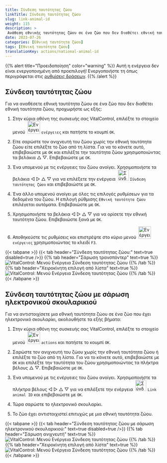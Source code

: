 ```yaml
---
title: Σύνδεση ταυτότητας ζώου
linkTitle: Σύνδεση ταυτότητας ζώου
slug: link-animal-id
weight: 115
description: >
 Ανάθεση εθνικής ταυτότητας ζώου σε ένα ζώο που δεν διαθέτει εθνική ταυτότητα ζώου
date: 2023-07-26
categories: [Εθνική ταυτότητα ζώου]
tags: [Εθνική ταυτότητα ζώου]
translationKey: actions/national-animal-id
---
```

{{% alert title="Προειδοποίηση" color="warning" %}}
Αυτή η ενέργεια δεν είναι ενεργοποιημένη από προεπιλογή! Ενεργοποιήστε τη όπως περιγράφεται στις [ρυθμίσεις δράσεων](../setting/).
{{% /alert %}}

## Σύνδεση ταυτότητας ζώου

Για να αναθέσετε εθνική ταυτότητα ζώου σε ένα ζώο που δεν διαθέτει εθνική ταυτότητα ζώου, προχωρήστε ως εξής:

1. Στην κύρια οθόνη της συσκευής σας VitalControl, επιλέξτε το στοιχείο μενού &nbsp;<img src="/icons/actions.svg" width="40" align="bottom" alt="Ενέργειες" /> `ενέργειες` και πατήστε το κουμπί `OK`.

2. Είτε σαρώστε τον ανιχνευτή του ζώου χωρίς την εθνική ταυτότητα ζώου είτε επιλέξτε το ζώο από τη λίστα. Για να το κάνετε αυτό, επιβεβαιώστε με `OK` και επιλέξτε την ταυτότητα ζώου χρησιμοποιώντας τα βελάκια △ ▽. Επιβεβαιώστε με `OK`.

3. Ένα υπομενού με τις ενέργειες του ζώου ανοίγει. Χρησιμοποιήστε τα βελάκια ◁ ▷ △ ▽ για να επιλέξετε την ενέργεια &nbsp;<img src="/icons/actions/link-nais-id.svg" width="35" align="bottom" alt="Σύνδεση ταυτότητας ζώου" /> `Σύνδεση ταυτότητας ζώου` και επιβεβαιώστε με `OK`.

4. Ένα άλλο υπομενού ανοίγει με όλες τις επιλογές ρυθμίσεων για τα δεδομένα του ζώου. Η επιλογή ρύθμισης `Εθνική ταυτότητα ζώου` επιλέγεται αυτόματα. Επιβεβαιώστε με `OK`.

5. Χρησιμοποιήστε τα βελάκια ◁ ▷ △ ▽ για να ορίσετε την εθνική ταυτότητα ζώου. Επιβεβαιώστε ξανά με `OK`.

6. Αποθηκεύστε τις ρυθμίσεις και επιστρέψτε στο κύριο μενού &nbsp;<img src="/icons/actions.svg" width="40" align="bottom" alt="Ενέργειες" /> `ενέργειες` χρησιμοποιώντας το κλειδί `F3`.

{{< tabpane >}}
{{< tab header="Σύνδεση ταυτότητας ζώου:" text=true disabled=true />}}
{{% tab header="Σάρωση τρανσπόντερ" text=true %}}
![VitalControl: Μενού Ενέργεια Σύνδεση ταυτότητας ζώου](../images/linkanimalid-scan.png "Σύνδεση ταυτότητας ζώου")
{{% /tab %}}
{{% tab header="Χειροκίνητη επιλογή από λίστα" text=true %}}
![VitalControl: Μενού Ενέργεια Σύνδεση ταυτότητας ζώου](../images/linkanimalid.png "Σύνδεση ταυτότητας ζώου")
{{% /tab %}}
{{< /tabpane >}}

## Σύνδεση ταυτότητας ζώου με σάρωση ηλεκτρονικού σκουλαρικιού

Για να αντιστοιχίσετε μια εθνική ταυτότητα ζώου σε ένα ζώο που έχει ηλεκτρονικό σκουλαρίκι, ακολουθήστε τα εξής βήματα:

1. Στην κύρια οθόνη της συσκευής σας VitalControl, επιλέξτε το στοιχείο μενού &nbsp;<img src="/icons/actions.svg" width="40" align="bottom" alt="Ενέργειες" /> `actions` και πατήστε το κουμπί `OK`.

2. Σαρώστε τον ανιχνευτή του ζώου χωρίς την εθνική ταυτότητα ζώου ή επιλέξτε το ζώο από τη λίστα. Για να το κάνετε αυτό, επιβεβαιώστε με `OK` και επιλέξτε την ταυτότητα του ζώου χρησιμοποιώντας τα πλήκτρα βέλους △ ▽. Επιβεβαιώστε με `OK`.

3. Ένα υπομενού με τις ενέργειες του ζώου ανοίγει. Χρησιμοποιήστε τα πλήκτρα βέλους ◁ ▷ △ ▽ για να επιλέξετε την ενέργεια &nbsp;<img src="/icons/actions/scan-nais-id.svg" width="35" align="bottom" alt="Σύνδεση ταυτότητας ζώου" />  `Link animal ID` και επιβεβαιώστε με `OK`.

4. Τώρα σαρώστε το ηλεκτρονικό σκουλαρίκι.

5. Το ζώο έχει αντιστοιχιστεί επιτυχώς με μια εθνική ταυτότητα ζώου.

{{< tabpane >}}
{{< tab header="Σύνδεση ταυτότητας ζώου με σάρωση ηλεκτρονικού σκουλαρικιού:" text=true disabled=true />}}
{{% tab header="Σάρωση ανιχνευτή" text=true %}}
![VitalControl: Μενού Ενέργεια Σύνδεση ταυτότητας ζώου](../images/linkanimalidscan-scan.png "Σύνδεση ταυτότητας ζώου")
{{% /tab %}}
{{% tab header="Χειροκίνητη επιλογή από λίστα" text=true %}}
![VitalControl: Μενού Ενέργεια Σύνδεση ταυτότητας ζώου](../images/linkanimalidscan.png "Σύνδεση ταυτότητας ζώου")
{{% /tab %}}
{{< /tabpane >}}
